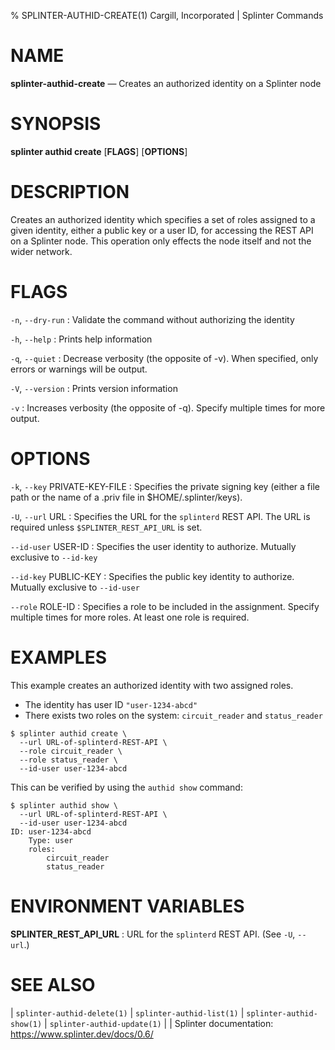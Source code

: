 % SPLINTER-AUTHID-CREATE(1) Cargill, Incorporated | Splinter Commands
<!--
  Copyright 2018-2022 Cargill Incorporated
  Licensed under Creative Commons Attribution 4.0 International License
  https://creativecommons.org/licenses/by/4.0/
-->

NAME
====

**splinter-authid-create** — Creates an authorized identity on a Splinter node

SYNOPSIS
========
**splinter authid create** \[**FLAGS**\] \[**OPTIONS**\]

DESCRIPTION
===========
Creates an authorized identity which specifies a set of roles assigned to a
given identity, either a public key or a user ID, for accessing the REST API on
a Splinter node. This operation only effects the node itself and not the wider
network.

FLAGS
=====
`-n`, `--dry-run`
: Validate the command without authorizing the identity

`-h`, `--help`
: Prints help information

`-q`, `--quiet`
: Decrease verbosity (the opposite of -v). When specified, only errors or
  warnings will be output.

`-V`, `--version`
: Prints version information

`-v`
: Increases verbosity (the opposite of -q). Specify multiple times for more
  output.

OPTIONS
=======
`-k`, `--key` PRIVATE-KEY-FILE
: Specifies the private signing key (either a file path or the name of a
  .priv file in $HOME/.splinter/keys).

`-U`, `--url` URL
: Specifies the URL for the `splinterd` REST API. The URL is required unless
  `$SPLINTER_REST_API_URL` is set.

`--id-user` USER-ID
: Specifies the user identity to authorize. Mutually exclusive to `--id-key`

`--id-key` PUBLIC-KEY
: Specifies the public key identity to authorize. Mutually exclusive to
  `--id-user`

`--role` ROLE-ID
: Specifies a role to be included in the assignment. Specify multiple times for
  more roles. At least one role is required.

EXAMPLES
========
This example creates an authorized identity with two assigned roles.

* The identity has user ID `"user-1234-abcd"`
* There exists two roles on the system: `circuit_reader` and `status_reader`

```
$ splinter authid create \
  --url URL-of-splinterd-REST-API \
  --role circuit_reader \
  --role status_reader \
  --id-user user-1234-abcd
```

This can be verified by using the `authid show` command:

```
$ splinter authid show \
  --url URL-of-splinterd-REST-API \
  --id-user user-1234-abcd
ID: user-1234-abcd
    Type: user
    roles:
        circuit_reader
        status_reader
```

ENVIRONMENT VARIABLES
=====================
**SPLINTER_REST_API_URL**
: URL for the `splinterd` REST API. (See `-U`, `--url`.)

SEE ALSO
========
| `splinter-authid-delete(1)`
| `splinter-authid-list(1)`
| `splinter-authid-show(1)`
| `splinter-authid-update(1)`
|
| Splinter documentation: https://www.splinter.dev/docs/0.6/
